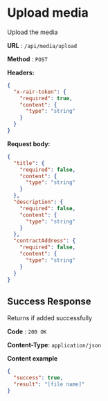 # Upload media

Upload the media

**URL** : `/api/media/upload`

**Method** : `POST`

**Headers:**

```json
{
  "x-rair-token": {
    "required": true,
    "content": {
      "type": "string"
    }
  }
}
```

**Request body:**

```json
{
  "title": {
    "required": false,
    "content": {
      "type": "string"
    }
  },
  "description": {
    "required": false,
    "content": {
      "type": "string"
    }
  },
  "contractAddress": {
    "required": false,
    "content": {
      "type": "string"
    }
  }
}
```

## Success Response

Returns if added successfully

**Code** : `200 OK`

**Content-Type**: `application/json`

**Content example**

```json
{
  "success": true,
  "result": "[file name]"
}
```
